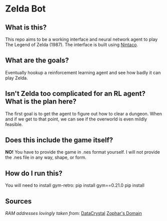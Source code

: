 # Zelda Bot

## What is this?

This repo aims to be a working interface and neural network agent to play The Legend of Zelda (1987).
The interface is built using [Nintaco](https://nintaco.com/).

## What are the goals?

Eventually hookup a reinforcement learning agent and see how badly it can play Zelda.

## Isn't Zelda too complicated for an RL agent? What is the plan here?

The first goal is to get the agent to figure out how to clear a dungeon. When and if we get to that point, we can see if the overworld is even mildly feasible.

## Does this include the game itself?

**NO!** You have to provide the game in .nes format yourself. I will not provide the .nes file in any way, shape, or form.

## How do I run this?
You will need to install gym-retro:
pip install gym==0.21.0
pip install  

## Sources

*RAM addresses lovingly taken from:*
[DataCrystal](https://datacrystal.romhacking.net/wiki/The_Legend_of_Zelda:RAM_map)
[Zophar's Domain](https://zeldit.zophar.net/hack.html)